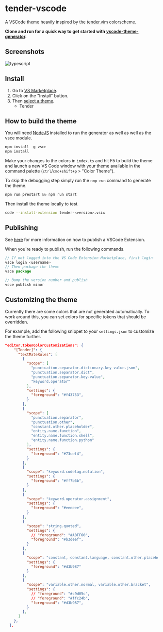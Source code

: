 # tender-vscode

A VSCode theme heavily inspired by the [tender.vim](https://github.com/jacoborus/tender.vim) colorscheme.

**Clone and run for a quick way to get started with [vscode-theme-generator](https://github.com/Tyriar/vscode-theme-generator).**

## Screenshots

![typescript](https://user-images.githubusercontent.com/1039098/134945798-23308797-b4dc-4773-ba0f-789cf51ce024.png)

## Install

1. Go to [VS
   Marketplace](https://marketplace.visualstudio.com/items?itemName=jmreicha.tender).
2. Click on the "Install" button.
3. Then [select a
   theme](https://code.visualstudio.com/docs/getstarted/themes#_selecting-the-color-theme).
    * Tender

## How to build the theme

You will need [NodeJS](https://nodejs.org/en/) installed to run the generator as
well as well as the vsce module.

```js
npm install -g vsce
npm install
```

Make your changes to the colors in `index.ts` and hit F5 to build the theme and
launch a new VS Code window with your theme available in the command palette
(`ctrl`/`cmd+shift+p` > "Color Theme").

To skip the debugging step simply run the `nmp run` command to generate the
theme.

```js
npm run prestart && npm run start
```

Then install the theme locally to test.

```bash
code --install-extension tender-<version>.vsix
```

## Publishing

See
[here](https://code.visualstudio.com/api/working-with-extensions/publishing-extension)
for more information on how to publish a VSCode Extension.

When you're ready to publish, run the following commands.

```js
// If not logged into the VS Code Extension Marketplace, first login
vsce login <username>
// Then package the theme
vsce package
```

```js
// Bump the version number and publish
vsce publish minor
```

## Customizing the theme

Currently there are some colors that are not generated automatically. To work
around this, you can set colors for specific tokens that should be overridden.

For example, add the following snippet to your `settings.json` to customize the
theme further.

```json
"editor.tokenColorCustomizations": {
    "[Tender]": {
      "textMateRules": [
        {
          "scope": [
            "punctuation.separator.dictionary.key-value.json",
            "punctuation.separator.dict",
            "punctuation.separator.key-value",
            "keyword.operator"
          ],
          "settings": {
            "foreground": "#f43753",
          }
        },
        {
          "scope": [
            "punctuation.separator",
            "punctuation.other",
            "constant.other.placeholder",
            "entity.name.function",
            "entity.name.function.shell",
            "entity.name.function.python"
          ],
          "settings": {
            "foreground": "#73cef4",
          }
        },
        {
          "scope": "keyword.codetag.notation",
          "settings": {
            "foreground": "#ff7b6b",
          }
        },
        {
          "scope": "keyword.operator.assignment",
          "settings": {
            "foreground": "#eeeeee",
          }
        },
        {
          "scope": "string.quoted",
          "settings": {
            // "foreground": "#A8FF60",
            "foreground": "#b3deef",
          }
        },
        {
          "scope": "constant, constant.language, constant.other.placeholder",
          "settings": {
            "foreground": "#d3b987"
          }
        },
        {
          "scope": "variable.other.normal, variable.other.bracket",
          "settings": {
            // "foreground": "#c9d05c",
            // "foreground": "#ffc24b",
            "foreground": "#d3b987",
          }
        },
      ]
    },
  },
```
